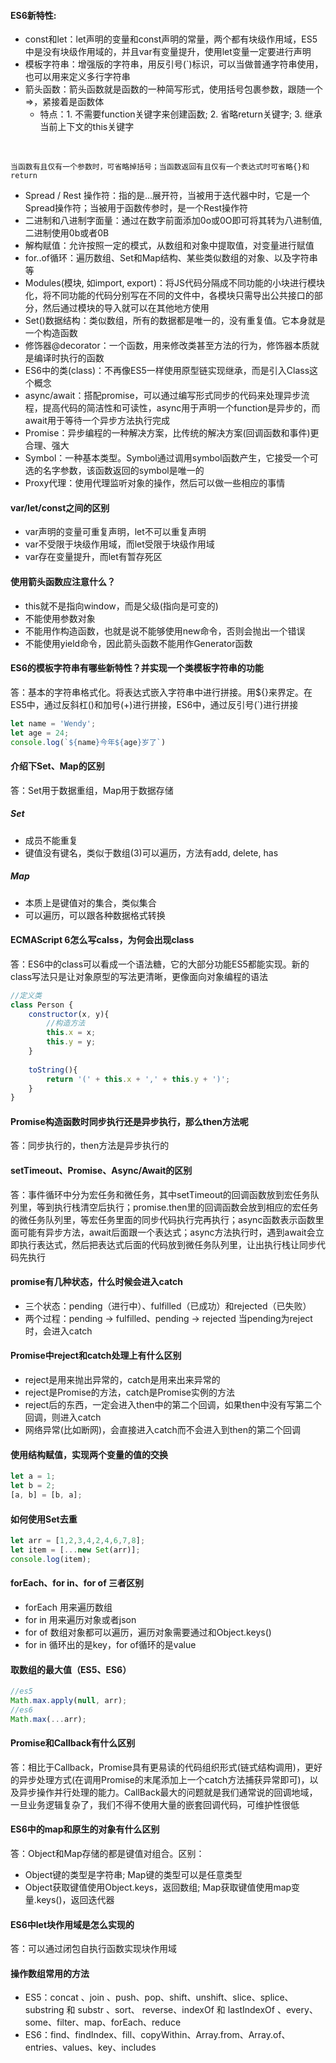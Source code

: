 #### ES6新特性:
* const和let：let声明的变量和const声明的常量，两个都有块级作用域，ES5中是没有块级作用域的，并且var有变量提升，使用let变量一定要进行声明
* 模板字符串：增强版的字符串，用反引号(`)标识，可以当做普通字符串使用，也可以用来定义多行字符串
* 箭头函数：箭头函数就是函数的一种简写形式，使用括号包裹参数，跟随一个=>，紧接着是函数体
    * 特点：1. 不需要function关键字来创建函数; 2. 省略return关键字; 3. 继承当前上下文的this关键字
<br>

` 当函数有且仅有一个参数时，可省略掉括号；当函数返回有且仅有一个表达式时可省略{}和return `
* Spread / Rest 操作符：指的是...展开符，当被用于迭代器中时，它是一个Spread操作符；当被用于函数传参时，是一个Rest操作符
* 二进制和八进制字面量：通过在数字前面添加0o或0O即可将其转为八进制值,二进制使用0b或者0B
* 解构赋值：允许按照一定的模式，从数组和对象中提取值，对变量进行赋值
* for..of循环：遍历数组、Set和Map结构、某些类似数组的对象、以及字符串等
* Modules(模块, 如import, export)：将JS代码分隔成不同功能的小块进行模块化，将不同功能的代码分别写在不同的文件中，各模块只需导出公共接口的部分，然后通过模块的导入就可以在其他地方使用
* Set()数据结构：类似数组，所有的数据都是唯一的，没有重复值。它本身就是一个构造函数
* 修饰器@decorator：一个函数，用来修改类甚至方法的行为，修饰器本质就是编译时执行的函数
* ES6中的类(class)：不再像ES5一样使用原型链实现继承，而是引入Class这个概念
* async/await：搭配promise，可以通过编写形式同步的代码来处理异步流程，提高代码的简洁性和可读性，async用于声明一个function是异步的，而await用于等待一个异步方法执行完成
* Promise：异步编程的一种解决方案，比传统的解决方案(回调函数和事件)更合理、强大
* Symbol：一种基本类型。Symbol通过调用symbol函数产生，它接受一个可选的名字参数，该函数返回的symbol是唯一的
* Proxy代理：使用代理监听对象的操作，然后可以做一些相应的事情

#### var/let/const之间的区别
* var声明的变量可重复声明，let不可以重复声明
* var不受限于块级作用域，而let受限于块级作用域
* var存在变量提升，而let有暂存死区

#### 使用箭头函数应注意什么？
* this就不是指向window，而是父级(指向是可变的)
* 不能使用参数对象
* 不能用作构造函数，也就是说不能够使用new命令，否则会抛出一个错误
* 不能使用yield命令，因此箭头函数不能用作Generator函数

#### ES6的模板字符串有哪些新特性？并实现一个类模板字符串的功能
答：基本的字符串格式化。将表达式嵌入字符串中进行拼接。用${}来界定。在ES5中，通过反斜杠(\)和加号(+)进行拼接，ES6中，通过反引号(`)进行拼接
```javascript
let name = 'Wendy';
let age = 24;
console.log(`${name}今年${age}岁了`)
```
#### 介绍下Set、Map的区别
答：Set用于数据重组，Map用于数据存储
##### Set
* 成员不能重复
* 键值没有键名，类似于数组(3)可以遍历，方法有add, delete, has
##### Map
* 本质上是键值对的集合，类似集合
* 可以遍历，可以跟各种数据格式转换

#### ECMAScript 6怎么写calss，为何会出现class
答：ES6中的class可以看成一个语法糖，它的大部分功能ES5都能实现。新的class写法只是让对象原型的写法更清晰，更像面向对象编程的语法
```javascript
//定义类
class Person {
    constructor(x, y){
        //构造方法
        this.x = x;
        this.y = y;
    }
    
    toString(){
        return '(' + this.x + ',' + this.y + ')';
    }
}
```

#### Promise构造函数时同步执行还是异步执行，那么then方法呢
答：同步执行的，then方法是异步执行的

#### setTimeout、Promise、Async/Await的区别
答：事件循环中分为宏任务和微任务，其中setTimeout的回调函数放到宏任务队列里，等到执行栈清空后执行；promise.then里的回调函数会放到相应的宏任务的微任务队列里，等宏任务里面的同步代码执行完再执行；async函数表示函数里面可能有异步方法，await后面跟一个表达式；async方法执行时，遇到await会立即执行表达式，然后把表达式后面的代码放到微任务队列里，让出执行栈让同步代码先执行

#### promise有几种状态，什么时候会进入catch
* 三个状态：pending（进行中）、fulfilled（已成功）和rejected（已失败）
* 两个过程：pending -> fulfilled、pending -> rejected
当pending为reject时，会进入catch

#### Promise中reject和catch处理上有什么区别
* reject是用来抛出异常的，catch是用来出来异常的
* reject是Promise的方法，catch是Promise实例的方法
* reject后的东西，一定会进入then中的第二个回调，如果then中没有写第二个回调，则进入catch
* 网络异常(比如断网)，会直接进入catch而不会进入到then的第二个回调

#### 使用结构赋值，实现两个变量的值的交换
```javascript
let a = 1;
let b = 2;
[a, b] = [b, a];
```

#### 如何使用Set去重
```javascript
let arr = [1,2,3,4,2,4,6,7,8];
let item = [...new Set(arr)];
console.log(item);
```

#### forEach、for in、for of 三者区别
* forEach 用来遍历数组
* for in 用来遍历对象或者json
* for of 数组对象都可以遍历，遍历对象需要通过和Object.keys()
* for in 循环出的是key，for of循环的是value

#### 取数组的最大值（ES5、ES6）
```javascript
//es5
Math.max.apply(null, arr);
//es6
Math.max(...arr);
```

#### Promise和Callback有什么区别
答：相比于Callback，Promise具有更易读的代码组织形式(链式结构调用)，更好的异步处理方式(在调用Promise的末尾添加上一个catch方法捕获异常即可)，以及异步操作并行处理的能力。CallBack最大的问题就是我们通常说的回调地域，一旦业务逻辑复杂了，我们不得不使用大量的嵌套回调代码，可维护性很低

#### ES6中的map和原生的对象有什么区别
答：Object和Map存储的都是键值对组合。区别：
* Object键的类型是字符串; Map键的类型可以是任意类型
* Object获取键值使用Object.keys，返回数组; Map获取键值使用map变量.keys()，返回迭代器

#### ES6中let块作用域是怎么实现的
答：可以通过闭包自执行函数实现块作用域

#### 操作数组常用的方法
* ES5：concat 、join 、push、pop、shift、unshift、slice、splice、substring 和 substr 、sort、 reverse、indexOf 和 lastIndexOf 、every、some、filter、map、forEach、reduce
* ES6：find、findIndex、fill、copyWithin、Array.from、Array.of、entries、values、key、includes

